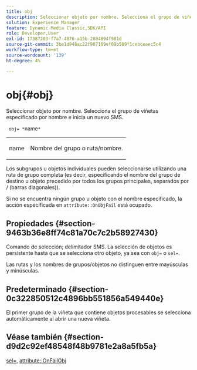 ```yaml
---
title: obj
description: Seleccionar objeto por nombre. Selecciona el grupo de viñetas especificado por nombre e inicia un nuevo SMS.
solution: Experience Manager
feature: Dynamic Media Classic,SDK/API
role: Developer,User
exl-id: 17387203-f7a7-4876-a15b-2084894f981d
source-git-commit: 3be1d948ac22f907169ef09b509f1cebceaec5c4
workflow-type: tm+mt
source-wordcount: '139'
ht-degree: 4%

---
```


# obj{#obj}

Seleccionar objeto por nombre. Selecciona el grupo de viñetas especificado por nombre e inicia un nuevo SMS.

` obj= *`name`*`

<table id="simpletable_6E0DA6CBCDCF4CDDAFA5A4C38E0D5FC5"> 
 <tr class="strow"> 
  <td class="stentry"> <p> <span class="codeph"> <span class="varname"> name </span> </span> </p> </td> 
  <td class="stentry"> <p>Nombre del grupo o ruta/nombre. </p> </td> 
 </tr> 
</table>

Los subgrupos u objetos individuales pueden seleccionarse utilizando una ruta de grupo completa (es decir, especificando el nombre del grupo de destino u objeto precedido por todos los grupos principales, separados por / (barras diagonales)).

Si no se encuentra ningún grupo u objeto con el nombre especificado, la acción especificada en `attribute::OnObjFail` está ocupado.

## Propiedades {#section-9463b36e8ff74c81a70c7c2b58927430}

Comando de selección; delimitador SMS. La selección de objetos es persistente hasta que se selecciona otro objeto, ya sea con `obj=` o `sel=`.

Las rutas y los nombres de grupos/objetos no distinguen entre mayúsculas y minúsculas.

## Predeterminado {#section-0c322850512c4896bb551856a549440e}

El primer grupo de la viñeta que contiene objetos procesables se selecciona automáticamente al abrir una nueva viñeta.

## Véase también {#section-d9d2c92ef48548f48b9781e2a8a5fb5a}

[sel=](../../../../../ir-api/http-protocol/image-rendering-api-ref/c-ir-http-protocol-ref/c-ir-http-protocol-command-reference/r-ir-sel.md#reference-01322c58d414481385c29fcdd27a090b), [attribute::OnFailObj](../../../../../ir-api/material-cat/image-rendering-api-ref/c-ir-material-catalog/c-ir-attributes-reference/r-ir-onfailobj.md#reference-4c6ba90418e84da5831f8573bbbf2c8d)
